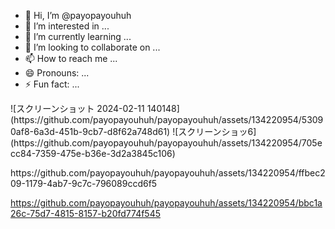 - 👋 Hi, I’m @payopayouhuh
- 👀 I’m interested in ...
- 🌱 I’m currently learning ...
- 💞️ I’m looking to collaborate on ...
- 📫 How to reach me ...
- 😄 Pronouns: ...
- ⚡ Fun fact: ...

<p>
  ![スクリーンショット 2024-02-11 140148](https://github.com/payopayouhuh/payopayouhuh/assets/134220954/53090af8-6a3d-451b-9cb7-d8f62a748d61)
  ![スクリーンショッ6](https://github.com/payopayouhuh/payopayouhuh/assets/134220954/705ecc84-7359-475e-b36e-3d2a3845c106)
<p/>
  https://github.com/payopayouhuh/payopayouhuh/assets/134220954/ffbec209-1179-4ab7-9c7c-796089ccd6f5
  
  https://github.com/payopayouhuh/payopayouhuh/assets/134220954/bbc1a26c-75d7-4815-8157-b20fd774f545

